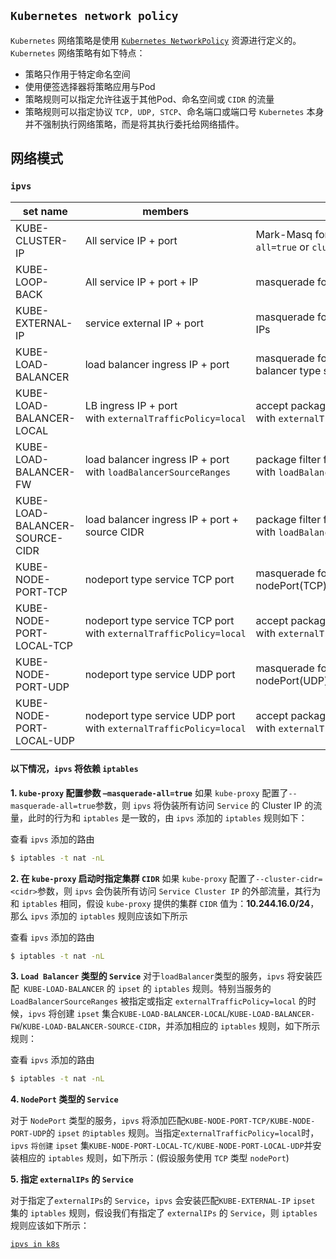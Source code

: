 


## `Kubernetes network policy`

`Kubernetes` 网络策略是使用 [ `Kubernetes NetworkPolicy`](https://kubernetes.io/docs/concepts/services-networking/network-policies/[)  资源进行定义的。 
`Kubernetes` 网络策略有如下特点：
- 策略只作用于特定命名空间
- 使用便签选择器将策略应用与Pod
- 策略规则可以指定允许往返于其他Pod、命名空间或 `CIDR` 的流量
- 策略规则可以指定协议 `TCP, UDP, STCP`、命名端口或端口号
`Kubernetes` 本身并不强制执行网络策略，而是将其执行委托给网络插件。


















## 网络模式

### `ipvs`


| set name                       | members                                                           | usage                                                                      |
| ------------------------------ | ----------------------------------------------------------------- | -------------------------------------------------------------------------- |
| KUBE-CLUSTER-IP                | All service IP + port                                             | Mark-Masq for cases that `masquerade-all=true` or `clusterCIDR` specified  |
| KUBE-LOOP-BACK                 | All service IP + port + IP                                        | masquerade for solving hairpin purpose                                     |
| KUBE-EXTERNAL-IP               | service external IP + port                                        | masquerade for packages to external IPs                                    |
| KUBE-LOAD-BALANCER             | load balancer ingress IP + port                                   | masquerade for packages to load balancer type service                      |
| KUBE-LOAD-BALANCER-LOCAL       | LB ingress IP + port with `externalTrafficPolicy=local`           | accept packages to load balancer with `externalTrafficPolicy=local`        |
| KUBE-LOAD-BALANCER-FW          | load balancer ingress IP + port with `loadBalancerSourceRanges`   | package filter for load balancer with `loadBalancerSourceRanges` specified |
| KUBE-LOAD-BALANCER-SOURCE-CIDR | load balancer ingress IP + port + source CIDR                     | package filter for load balancer with `loadBalancerSourceRanges` specified |
| KUBE-NODE-PORT-TCP             | nodeport type service TCP port                                    | masquerade for packets to nodePort(TCP)                                    |
| KUBE-NODE-PORT-LOCAL-TCP       | nodeport type service TCP port with `externalTrafficPolicy=local` | accept packages to nodeport service with `externalTrafficPolicy=local`     |
| KUBE-NODE-PORT-UDP             | nodeport type service UDP port                                    | masquerade for packets to nodePort(UDP)                                    |
| KUBE-NODE-PORT-LOCAL-UDP       | nodeport type service UDP port with `externalTrafficPolicy=local` | accept packages to nodeport service with `externalTrafficPolicy=local`     |

#### 以下情况，`ipvs` 将依赖 `iptables`

**1. `kube-proxy` 配置参数 `–masquerade-all=true`**
如果 `kube-proxy` 配置了`--masquerade-all=true`参数，则 `ipvs` 将伪装所有访问 `Service` 的 Cluster IP 的流量，此时的行为和 `iptables` 是一致的，由 `ipvs` 添加的 `iptables` 规则如下：

查看 `ipvs` 添加的路由
```bash
$ iptables -t nat -nL
```

**2. 在 `kube-proxy` 启动时指定集群 `CIDR`**
如果 `kube-proxy` 配置了`--cluster-cidr=<cidr>`参数，则 `ipvs` 会伪装所有访问 `Service Cluster IP` 的外部流量，其行为和 `iptables` 相同，假设 `kube-proxy` 提供的集群 `CIDR` 值为：**10.244.16.0/24**，那么 `ipvs` 添加的 `iptables` 规则应该如下所示

查看 `ipvs` 添加的路由
```bash
$ iptables -t nat -nL
```
**3. `Load Balancer` 类型的 `Service`**
对于`loadBalancer`类型的服务，`ipvs` 将安装匹配` KUBE-LOAD-BALANCER` 的 `ipset` 的 `iptables` 规则。特别当服务的 `LoadBalancerSourceRanges` 被指定或指定 `externalTrafficPolicy=local` 的时候，`ipvs` 将创建 `ipset` 集合`KUBE-LOAD-BALANCER-LOCAL`/`KUBE-LOAD-BALANCER-FW`/`KUBE-LOAD-BALANCER-SOURCE-CIDR`，并添加相应的 `iptables` 规则，如下所示规则：

查看 `ipvs` 添加的路由
```bash
$ iptables -t nat -nL
```
**4. `NodePort` 类型的 `Service`**

对于 `NodePort` 类型的服务，`ipvs` 将添加匹配`KUBE-NODE-PORT-TCP/KUBE-NODE-PORT-UDP`的 `ipset` `的iptables` 规则。当指定`externalTrafficPolicy=local`时，`ipvs` `将创建` `ipset` 集`KUBE-NODE-PORT-LOCAL-TC/KUBE-NODE-PORT-LOCAL-UDP`并安装相应的 `iptables` 规则，如下所示：(假设服务使用 `TCP` 类型 `nodePort`)

**5. 指定 `externalIPs` 的 `Service`**

对于指定了`externalIPs`的 `Service`，`ipvs` 会安装匹配`KUBE-EXTERNAL-IP` `ipset` 集的 `iptables` 规则，假设我们有指定了 `externalIPs` 的 `Service`，则 `iptables` 规则应该如下所示：





[`ipvs in k8s`](https://www.qikqiak.com/post/how-to-use-ipvs-in-kubernetes/)





















